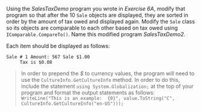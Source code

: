 Using the _SalesTaxDemo_ program you wrote in _Exercise 6A_, modify that program so that after the 10 `Sale` objects are displayed, they are sorted in order by the amount of tax owed and displayed again. Modify the `Sale` class so its objects are comparable to each other based on tax owed using `IComparable.CompareTo()`. Name this modified program _SalesTaxDemo2_.

Each item should be displayed as follows:

````
Sale # 1 Amount: 567 Sale $1.00
     Tax is $0.08
````

> In order to prepend the *$* to currency values, the program will need to use the `CultureInfo.GetCultureInfo` method. In order to do this, include the statement `using System.Globalization;` at the top of your program and format the output statements as follows: `WriteLine("This is an example:  {0}", value.ToString("C", CultureInfo.GetCultureInfo("en-US")));`

